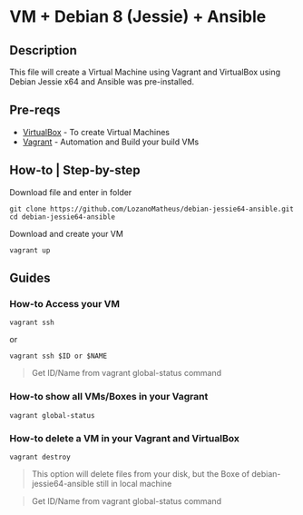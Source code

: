 # VM + Debian 8 (Jessie) + Ansible
## Description
This file will create a Virtual Machine using Vagrant and VirtualBox using Debian Jessie x64 and Ansible was pre-installed.

## Pre-reqs
* [VirtualBox](https://www.virtualbox.org/wiki/Downloads) - To create Virtual Machines
* [Vagrant](https://www.vagrantup.com/downloads.html) - Automation and Build your build VMs

## How-to | Step-by-step
Download file and enter in folder
```
git clone https://github.com/LozanoMatheus/debian-jessie64-ansible.git
cd debian-jessie64-ansible
```

Download and create your VM
```
vagrant up
```

## Guides
### How-to Access your VM
```
vagrant ssh
```
or
```
vagrant ssh $ID or $NAME
```
> Get ID/Name from vagrant global-status command

### How-to show all VMs/Boxes in your Vagrant
```
vagrant global-status
```

### How-to delete a VM in your Vagrant and VirtualBox
```
vagrant destroy 
```
> This option will delete files from your disk, but the Boxe of debian-jessie64-ansible still in local machine

> Get ID/Name from vagrant global-status command
